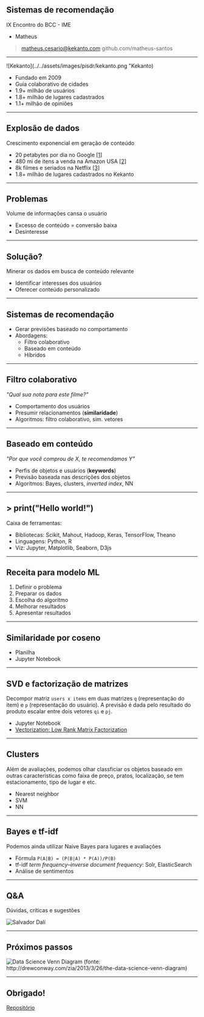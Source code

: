 ## Sistemas de recomendação
IX Encontro do BCC - IME
* Matheus

> matheus.cesario@kekanto.com
> github.com/matheus-santos

------------
![Kekanto](../../assets/images/pisdr/kekanto.png "Kekanto)

* Fundado em 2009
* Guia colaborativo de cidades
* 1.9+ milhão de usuários
* 1.8+ milhão de lugares cadastrados
* 1.1+ milhão de opiniões

------------
## Explosão de dados
Crescimento exponencial em geração de conteúdo

* 20 petabytes por dia no Google [[1]](https://aci.info/2014/07/12/the-data-explosion-in-2014-minute-by-minute-infographic/)
* 480 mi de itens a venda na Amazon USA [[2]](https://export-x.com/2015/12/11/how-many-products-does-amazon-sell-2015/)
* 8k filmes e seriados na Netflix [[3]](http://time.com/4272360/the-number-of-movies-on-netflix-is-dropping-fast/)
* 1.8+ milhão de lugares cadastrados no Kekanto

---
## Problemas
Volume de informações cansa o usuário

* Excesso de conteúdo = conversão baixa
* Desinteresse

--- 
## Solução?
Minerar os dados em busca de conteúdo relevante

* Identificar interesses dos usuários
* Oferecer conteúdo personalizado

------------
## Sistemas de recomendação

* Gerar previsões baseado no comportamento
* Abordagens: 
    * Filtro colaborativo 
    * Baseado em conteúdo
    * Híbridos

---
## Filtro colaborativo
*"Qual sua nota para este filme?"*

* Comportamento dos usuários
* Presumir relacionamentos (**similaridade**)
* Algoritmos: filtro colaborativo, sim. vetores

---
## Baseado em conteúdo
*"Por que você comprou de X, te recomendamos Y"*

* Perfis de objetos e usuários (**keywords**)
* Previsão baseada nas descrições dos objetos
* Algoritmos: Bayes, clusters, *inverted index*, NN

------------
## > print("Hello world!")
Caixa de ferramentas:
* Bibliotecas: Scikit, Mahout, Hadoop, Keras, TensorFlow, Theano
* Linguagens: Python, R
* Viz: Jupyter, Matplotlib, Seaborn, D3js

---
## Receita para modelo ML

1. Definir o problema
2. Preparar os dados
3. Escolha do algoritmo
4. Melhorar resultados
5. Apresentar resultados

---
## Similaridade por coseno

- Planilha
- Jupyter Notebook

---
## SVD e factorização de matrizes
Decompor matriz `users x items` em duas matrizes `q` (representação do item) e `p` (representação do usuário). A previsão é dada pelo resultado do produto escalar entre dois vetores `qi` e `pj`.

- Jupyter Notebook
- [Vectorization: Low Rank Matrix Factorization](https://www.coursera.org/learn/machine-learning/lecture/CEXN0/vectorization-low-rank-matrix-factorization)

---
## Clusters
Além de avaliações, podemos olhar classficiar os objetos baseado em outras características como faixa de preço, pratos, localização, se tem estacionamento, tipo de lugar e etc.

- Nearest neighbor
- SVM
- NN

--- 
## Bayes e tf-idf
Podemos ainda utilizar Naive Bayes para lugares e avaliações

- Fórmula `P(A|B) = (P(B|A) * P(A))/P(B)`
- tf-idf _term frequency–inverse document frequency_: Solr, ElasticSearch
- Análise de sentimentos

------------
## Q&A
Dúvidas, críticas e sugestões

![Salvador Dalí](../../assets/images/pisdr/salvador-dali.jpg "Salvador Dalí")

------------
## Próximos passos

![Data Science Venn Diagram (fonte: http://drewconway.com/zia/2013/3/26/the-data-science-venn-diagram)](../../assets/images/pisdr/Data_Science_VD.png "Data Science Venn Diagram (fonte: http://drewconway.com/zia/2013/3/26/the-data-science-venn-diagram)")

------------
## Obrigado!
[Repositório](https://github.com/matheus-santos/palestra_ime_sistemas_de_recomendacao)
